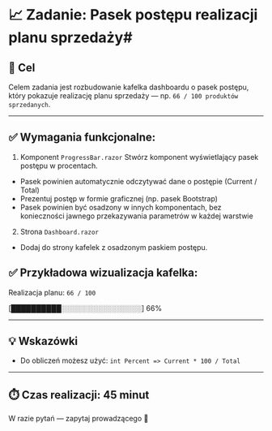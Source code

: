 # 📈 Zadanie: Pasek postępu realizacji planu sprzedaży#


## 🧩 Cel
Celem zadania jest rozbudowanie kafelka dashboardu o pasek postępu, który pokazuje realizację planu sprzedaży — np. `66 / 100 produktów sprzedanych`. 

---

## ✅ Wymagania funkcjonalne:

1. Komponent `ProgressBar.razor`
Stwórz komponent wyświetlający pasek postępu w procentach.

- Pasek powinien automatycznie odczytywać dane o postępie (Current / Total)
- Prezentuj postęp w formie graficznej (np. pasek Bootstrap)
- Pasek powinien być osadzony w innych komponentach, bez konieczności jawnego przekazywania parametrów w każdej warstwie

2. Strona `Dashboard.razor`
- Dodaj do strony kafelek z osadzonym paskiem postępu.

## ✅ Przykładowa wizualizacja kafelka:

Realizacja planu: `66 / 100`

[██████████░░░░░░░░░░░░░░░░] 66%



---

## 💡 Wskazówki
- Do obliczeń możesz użyć: `int Percent => Current * 100 / Total`

---


## ⏱️ Czas realizacji: **45 minut**


W razie pytań — zapytaj prowadzącego 🙂
